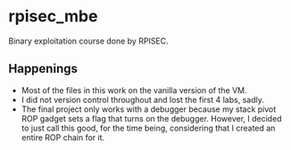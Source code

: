 # rpisec_mbe
Binary exploitation course done by RPISEC.   

## Happenings 
- Most of the files in this work on the vanilla version of the VM. 
- I did not version control throughout and lost the first 4 labs, sadly. 
- The final project only works with a debugger because my stack pivot ROP gadget sets a flag that turns on the debugger. However, I decided to just call this good, for the time being, considering that I created an entire ROP chain for it. 
